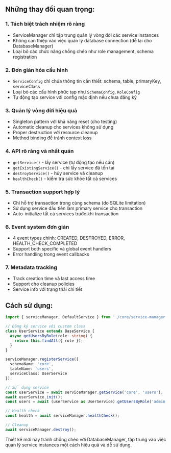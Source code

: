## Những thay đổi quan trọng:

### 1. **Tách biệt trách nhiệm rõ ràng**
- ServiceManager chỉ tập trung quản lý vòng đời các service instances
- Không can thiệp vào việc quản lý database connection (để lại cho DatabaseManager)
- Loại bỏ các chức năng chồng chéo như role management, schema registration

### 2. **Đơn giản hóa cấu hình**
- `ServiceConfig` chỉ chứa thông tin cần thiết: schema, table, primaryKey, serviceClass
- Loại bỏ các cấu hình phức tạp như `SchemaConfig`, `RoleConfig`
- Tự động tạo service với config mặc định nếu chưa đăng ký

### 3. **Quản lý vòng đời hiệu quả**
- Singleton pattern với khả năng reset (cho testing)
- Automatic cleanup cho services không sử dụng
- Proper destruction với resource cleanup
- Method binding để tránh context loss

### 4. **API rõ ràng và nhất quán**
- `getService()` - lấy service (tự động tạo nếu cần)
- `getExistingService()` - chỉ lấy service đã tồn tại
- `destroyService()` - hủy service và cleanup
- `healthCheck()` - kiểm tra sức khỏe tất cả services

### 5. **Transaction support hợp lý**
- Chỉ hỗ trợ transaction trong cùng schema (do SQLite limitation)
- Sử dụng service đầu tiên làm primary service cho transaction
- Auto-initialize tất cả services trước khi transaction

### 6. **Event system đơn giản**
- 4 event types chính: CREATED, DESTROYED, ERROR, HEALTH_CHECK_COMPLETED  
- Support both specific và global event handlers
- Error handling trong event callbacks

### 7. **Metadata tracking**
- Track creation time và last access time
- Support cho cleanup policies
- Service info với trạng thái chi tiết

## Cách sử dụng:

```typescript
import { serviceManager, DefaultService } from './core/service-manager';

// Đăng ký service với custom class
class UserService extends BaseService {
  async getUsersByRole(role: string) {
    return this.findAll({ role });
  }
}

serviceManager.registerService({
  schemaName: 'core',
  tableName: 'users',
  serviceClass: UserService
});

// Sử dụng service
const userService = await serviceManager.getService('core', 'users');
await userService.init();
const users = await (userService as UserService).getUsersByRole('admin');

// Health check
const health = await serviceManager.healthCheck();

// Cleanup
await serviceManager.destroy();
```

Thiết kế mới này tránh chồng chéo với DatabaseManager, tập trung vào việc quản lý service instances một cách hiệu quả và dễ sử dụng.